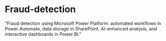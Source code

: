 # Fraud-detection
"Fraud detection using Microsoft Power Platform: automated workflows in Power Automate, data storage in SharePoint, AI-enhanced analysis, and interactive dashboards in Power BI."
